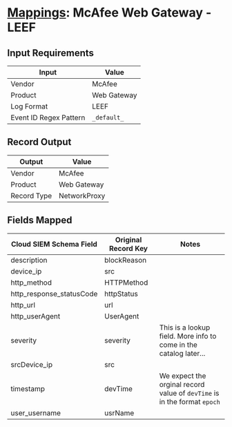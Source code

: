 # [Mappings](README.md): McAfee Web Gateway - LEEF

## Input Requirements

|Input|Value|
|-----|-----|
|Vendor|McAfee|
|Product|Web Gateway|
|Log Format|LEEF|
|Event ID Regex Pattern|`_default_`|

## Record Output

|Output|Value|
|------|-----|
|Vendor|McAfee|
|Product|Web Gateway|
|Record Type|NetworkProxy|

## Fields Mapped

|Cloud SIEM Schema Field|Original Record Key|Notes|
|-----------------------|-------------------|-----|
|description|blockReason||
|device_ip|src||
|http_method|HTTPMethod||
|http_response_statusCode|httpStatus||
|http_url|url||
|http_userAgent|UserAgent||
|severity|severity|This is a lookup field. More info to come in the catalog later...|
|srcDevice_ip|src||
|timestamp|devTime|We expect the orginal record value of `devTime` is in the format `epoch`|
|user_username|usrName||

